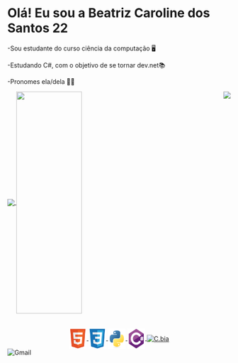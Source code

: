 # Olá! Eu sou a Beatriz Caroline dos Santos 22 
-Sou estudante do curso ciência da computação 🖥️

-Estudando C#, com o objetivo de se tornar  dev.net📚

-Pronomes ela/dela 👩🏻

 <div>
  <a href="https://github.com/Beatrizcsantos22">
  <img height="155em"   align="center" src="https://github-readme-stats.vercel.app/api?username=Beatrizcsantos22&show_icons=true&theme=radical&include_all_commits=true&count_private=true"/>
  <img height="130em"  align="right" src="https://github-readme-stats.vercel.app/api/top-langs/?username=Beatrizcsantos22&layout=compact&langs_count=7&theme=radical" />

  <img align="center" width="148" height="500" src="https://media1.tenor.com/images/68e8337fb4eb7e40645d832c64762a8b/tenor.gif?itemid=19443613">
</div>
 <br>
<div  align="center"> 
  <div style="display: inline_block"><br>
  
  <img align="center" alt="HTML.bia" height="45" width="40" src="https://raw.githubusercontent.com/devicons/devicon/master/icons/html5/html5-original.svg">
  <img align="center" alt="CSS.bia" height="45" width="40" src="https://raw.githubusercontent.com/devicons/devicon/master/icons/css3/css3-original.svg">
  <img align="center" alt="Python.bia" height="45" width="40" src="https://raw.githubusercontent.com/devicons/devicon/master/icons/python/python-original.svg">
  <img align="center" alt="Csharp.bia" height="45" width="40" src="https://raw.githubusercontent.com/devicons/devicon/master/icons/csharp/csharp-original.svg">

  <img align="center" alt="C.bia" height="45" width="40" src="https://devicon-website.vercel.app/api/c/original.svg">
    <a> <br>

  <a href="mailto:beatrizcaroline005@gmail.com">
    <img  align="left"src="https://img.shields.io/badge/-Gmail-%23333?style=for-the-badge&logo=gmail&logoColor=white" alt="Gmail">
  </a>

</div>







